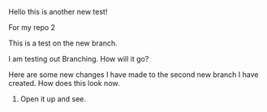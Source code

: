Hello this is another new test!

For my repo 2

This is a test on the new branch. 

I am testing out Branching. How will it go?

Here are some new changes I have made to the second new branch I have created. How does this look now. 

1. Open it up and see. 